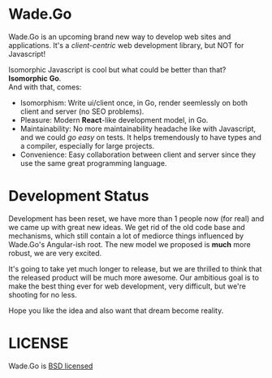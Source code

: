 # Wade.Go
Wade.Go is an upcoming brand new way to develop web sites and applications.
It's a *client-centric* web development library, but NOT for Javascript!

Isomorphic Javascript is cool but what could be better than that? **Isomorphic Go**.  
And with that, comes:
* Isomorphism: Write ui/client once, in Go, render seemlessly on both client and server (no SEO problems).
* Pleasure: Modern **React**-like development model, in Go.
* Maintainability: No more maintainability headache like with Javascript, and we could *go easy* on tests.
It helps tremendously to have types and a compiler, especially for large projects.
* Convenience: Easy collaboration between client and server since they use the same great programming language.

# Development Status
Development has been reset, we have more than 1 people now (for real) and we came up with great new ideas.
We get rid of the old code base and mechanisms, which still contain a lot of mediorce things
influenced by Wade.Go's Angular-ish root. The new model we proposed is **much** more robust, we are very excited.

It's going to take yet much longer to release, but we are thrilled to think that the released product will be
much more awesome. Our ambitious goal is to make the best thing ever for web development,
very difficult, but we're shooting for no less.

Hope you like the idea and also want that dream become reality.

# LICENSE
Wade.Go is [BSD licensed](https://github.com/gowade/wade/blob/master/LICENSE)
